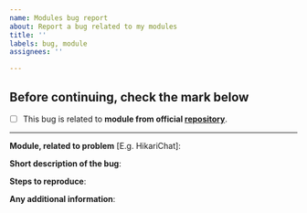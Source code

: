 ```yaml
---
name: Modules bug report
about: Report a bug related to my modules
title: ''
labels: bug, module
assignees: ''

---
```


## Before continuing, check the mark below
- [ ] This bug is related to **module from official [repository](https://mods.hikariatama.ru)**.
---
**Module, related to problem** [E.g. HikariChat]:

**Short description of the bug**: 

**Steps to reproduce**: 

**Any additional information**:
